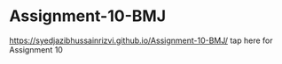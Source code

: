 # Assignment-10-BMJ
https://syedjazibhussainrizvi.github.io/Assignment-10-BMJ/ tap here for Assignment 10
